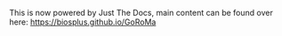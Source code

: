 This is now powered by Just The Docs, main content can be found over here: https://biosplus.github.io/GoRoMa
